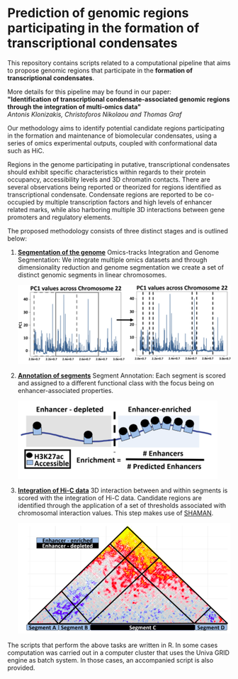 # Prediction of genomic regions participating in the formation of transcriptional condensates

This repository contains scripts related to a computational pipeline that aims to propose genomic regions that participate in the **formation of transcriptional condensates**. 

More details for this pipeline may be found in our paper:  
**"Identification of transcriptional condensate-associated genomic regions through the integration of multi-omics data"**  
_Antonis Klonizakis, Christoforos Nikolaou and Thomas Graf_

Our methodology aims to identify potential candidate regions participating in the formation and maintenance of biomolecular condensates, using a series of omics experimental outputs, coupled with conformational data such as HiC.
 
Regions in the genome participating in putative, transcriptional condensates should exhibit specific characteristics within regards to their protein occupancy, accessibility levels and 3D chromatin contacts. There are several observations being reported or theorized for regions identified as transcriptional condensate. Condensate regions are reported to be co-occupied by multiple transcription factors and high levels of enhancer related marks, while also harboring multiple 3D interactions between gene promoters and regulatory elements.

The proposed methodology consists of three distinct stages and is outlined below:

1. [**Segmentation of the genome**](https://github.com/AntonisK95/Prediction_of_transcr_condensates/tree/main/Segmentation)
   Omics-tracks Integration and Genome Segmentation: We integrate multiple omics datasets and through dimensionality reduction and genome segmentation we create a set of distinct genomic segments in linear chromosomes.

    ![Genome Segmentation](Figures/Figure1.png)

2. [**Annotation of segments**](https://github.com/AntonisK95/Prediction_of_transcr_condensates/tree/main/Annotation)
   Segment Annotation: Each segment is scored and assigned to a different functional class with the focus being on enhancer-associated properties.

   ![Genome Segment Annotation](Figures/Figure2.png)

3. [**Integration of Hi-C data**](https://github.com/AntonisK95/Prediction_of_transcr_condensates/tree/main/Hi-C_Integration)
   3D interaction between and within segments is scored with the integration of Hi-C data. Candidate regions are identified through the application of a set of thresholds associated with chromosomal interaction values. This step makes use of [SHAMAN](https://github.com/tanaylab/shaman).

    ![Hi-C Integration](Figures/Figure3.png)

The scripts that perform the above tasks are written in R. In some cases computation was carried out in a computer cluster that uses the Univa GRID engine as batch system. In those cases, an accompanied script is also provided. 

